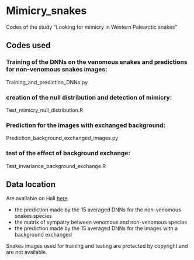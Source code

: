 # Mimicry_snakes
Codes of the study "Looking for mimicry in Western Palearctic snakes"

## Codes used
### Training of the DNNs on the venomous snakes and predictions for non-venomous snakes images:
Training_and_prediction_DNNs.py

### creation of the null distribution and detection of mimicry:
Test_mimicry_null_distribution.R

### Prediction for the images with exchanged background:
Prediction_background_exchanged_images.py

### test of the effect of background exchange:
Test_invariance_background_exchange.R

## Data location
Are available on Hall [here](Http:....)
  - the prediction made by the 15 averaged DNNs for the non-venomous snakes species
  - the matrix of sympatry between venomous and non-venomous species
  - the prediction made by the 15 averaged DNNs for the images with a background exchanged

Snakes images used for training and testing are protected by copyright and are not available.
